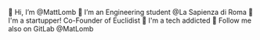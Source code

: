 👋 Hi, I’m @MattLomb
👀 I’m an Engineering student @La Sapienza di Roma
🚀 I'm a startupper! Co-Founder of Euclidist
🤖 I'm a tech addicted
🦾 Follow me also on GitLab @MatLomb

<!---
MattLomb/MattLomb is a ✨ special ✨ repository because its `README.md` (this file) appears on your GitHub profile.
You can click the Preview link to take a look at your changes.
--->
